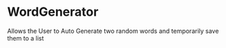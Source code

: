 # WordGenerator
Allows the User to Auto Generate two random words and temporarily save them to a list
